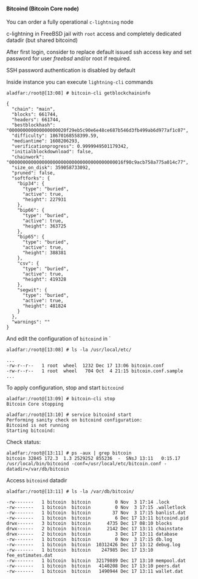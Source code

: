 #### Bitcoind (Bitcoin Core node)

You can order a fully operational `c-lightning` node

c-lightning in FreeBSD jail with `root` access and completely dedicated datadir (but shared bitcoind)

After first login, consider to replace default issued ssh access key and set password for user *freebsd* and/or root if required.

SSH password authentication is disabled by default

Inside instance you can execute `lightning-cli` commands

`aladfar:/root@[13:08] # bitcoin-cli getblockchaininfo`

```
{
  "chain": "main",
  "blocks": 661744,
  "headers": 661744,
  "bestblockhash": "000000000000000000020f29eb5c90e6e48ce687b546d3fb499ab6d977af1c07",
  "difficulty": 18670168558399.59,
  "mediantime": 1608206293,
  "verificationprogress": 0.9999949501179342,
  "initialblockdownload": false,
  "chainwork": "000000000000000000000000000000000000000016f90c9acb758a775a014c77",
  "size_on_disk": 359058733092,
  "pruned": false,
  "softforks": {
    "bip34": {
      "type": "buried",
      "active": true,
      "height": 227931
    },
    "bip66": {
      "type": "buried",
      "active": true,
      "height": 363725
    },
    "bip65": {
      "type": "buried",
      "active": true,
      "height": 388381
    },
    "csv": {
      "type": "buried",
      "active": true,
      "height": 419328
    },
    "segwit": {
      "type": "buried",
      "active": true,
      "height": 481824
    }
  },
  "warnings": ""
}

```

And edit the configuration of `bitcoind` in `

`aladfar:/root@[13:08] # ls -la /usr/local/etc/`

```
...
-rw-r--r--   1 root  wheel  1232 Dec 17 13:06 bitcoin.conf
-rw-r--r--   1 root  wheel   704 Oct  4 21:15 bitcoin.conf.sample
...
```

To apply configuration, stop and start `bitcoind`

```
aladfar:/root@[13:09] # bitcoin-cli stop
Bitcoin Core stopping
```

```
aladfar:/root@[13:10] # service bitcoind start
Performing sanity check on bitcoind configuration:
Bitcoind is not running
Starting bitcoind:
```

Check status:

```
aladfar:/root@[13:11] # ps -aux | grep bitcoin
bitcoin 32845 172.3  1.3 2529252 855236  -  SNsJ 13:11   0:15.17 
/usr/local/bin/bitcoind -conf=/usr/local/etc/bitcoin.conf -datadir=/var/db/bitcoin
```

Access `bitcoind` datadir

`aladfar:/root@[13:11] # ls -la /var/db/bitcoin/`

```
-rw-------   1 bitcoin  bitcoin         0 Nov  3 17:14 .lock
-rw-------   1 bitcoin  bitcoin         0 Nov  3 17:15 .walletlock
-rw-------   1 bitcoin  bitcoin        37 Nov  3 17:15 banlist.dat
-rw-------   1 bitcoin  bitcoin         6 Dec 17 13:11 bitcoind.pid
drwx------   3 bitcoin  bitcoin      4735 Dec 17 08:10 blocks
drwx------   2 bitcoin  bitcoin      2142 Dec 17 13:11 chainstate
drwx------   2 bitcoin  bitcoin         3 Dec 17 13:11 database
-rw-------   1 bitcoin  bitcoin         0 Nov  3 17:15 db.log
-rw-------   1 bitcoin  bitcoin  10312426 Dec 17 13:12 debug.log
-rw-------   1 bitcoin  bitcoin    247985 Dec 17 13:10 fee_estimates.dat
-rw-------   1 bitcoin  bitcoin  32179889 Dec 17 13:10 mempool.dat
-rw-------   1 bitcoin  bitcoin   4140208 Dec 17 13:10 peers.dat
-rw-------   1 bitcoin  bitcoin   1490944 Dec 17 13:11 wallet.dat
```